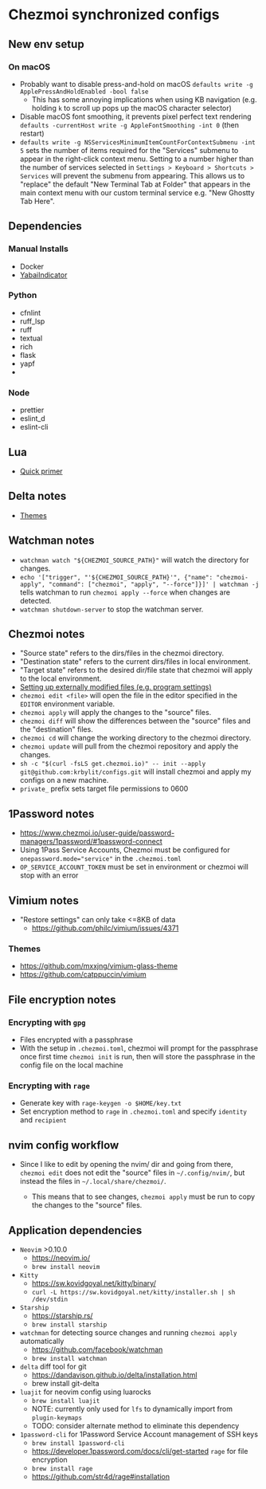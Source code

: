 # Chezmoi synchronized configs

## New env setup

### On macOS

- Probably want to disable press-and-hold on macOS `defaults write -g ApplePressAndHoldEnabled -bool false`
  - This has some annoying implications when using KB navigation (e.g. holding `k` to scroll up pops up the macOS character selector)
- Disable macOS font smoothing, it prevents pixel perfect text rendering `defaults -currentHost write -g AppleFontSmoothing -int 0` (then restart)
- `defaults write -g NSServicesMinimumItemCountForContextSubmenu -int 5` sets the number of items required for the "Services" submenu to appear in the right-click context menu. Setting to a number higher than the number of services selected in `Settings > Keyboard > Shortcuts > Services` will prevent the submenu from appearing. This allows us to "replace" the default "New Terminal Tab at Folder" that appears in the main context menu with our custom terminal service e.g. "New Ghostty Tab Here".

## Dependencies

### Manual Installs

- Docker
- [YabaiIndicator](https://github.com/xiamaz/YabaiIndicator)

### Python

- cfnlint
- ruff_lsp
- ruff
- textual
- rich
- flask
- yapf
-

### Node

- prettier
- eslint_d
- eslint-cli

## Lua

- [Quick primer](https://learnxinyminutes.com/docs/lua/)

## Delta notes

- [Themes](https://github.com/dandavison/delta/blob/main/themes.gitconfig)

## Watchman notes

- `watchman watch "${CHEZMOI_SOURCE_PATH}"` will watch the directory for changes.
- `echo '["trigger", "'${CHEZMOI_SOURCE_PATH}'", {"name": "chezmoi-apply", "command": ["chezmoi", "apply", "--force"]}]' | watchman -j` tells watchman to run `chezmoi apply --force` when changes are detected.
- `watchman shutdown-server` to stop the watchman server.

## Chezmoi notes

- "Source state" refers to the dirs/files in the chezmoi directory.
- "Destination state" refers to the current dirs/files in local environment.
- "Target state" refers to the desired dir/file state that chezmoi will apply to the
  local environment.
- [Setting up externally modified files (e.g. program settings)](https://www.chezmoi.io/user-guide/manage-different-types-of-file/#handle-configuration-files-which-are-externally-modified)
- `chezmoi edit <file>` will open the file in the editor specified in the `EDITOR` environment variable.
- `chezmoi apply` will apply the changes to the "source" files.
- `chezmoi diff` will show the differences between the "source" files and the "destination" files.
- `chezmoi cd` will change the working directory to the chezmoi directory.
- `chezmoi update` will pull from the chezmoi repository and apply the changes.
- `sh -c "$(curl -fsLS get.chezmoi.io)" -- init --apply git@github.com:krbylit/configs.git` will install chezmoi and apply my configs on a new machine.
- `private_` prefix sets target file permissions to 0600

## 1Password notes

- <https://www.chezmoi.io/user-guide/password-managers/1password/#1password-connect>
- Using 1Pass Service Accounts, Chezmoi must be configured for `onepassword.mode="service"` in the `.chezmoi.toml`
- `OP_SERVICE_ACCOUNT_TOKEN` must be set in environment or chezmoi will stop with an error

## Vimium notes

- "Restore settings" can only take <=8KB of data
  - <https://github.com/philc/vimium/issues/4371>

### Themes

- <https://github.com/mxxjng/vimium-glass-theme>
- <https://github.com/catppuccin/vimium>

## File encryption notes

### Encrypting with `gpg`

- Files encrypted with a passphrase
- With the setup in `.chezmoi.toml`, chezmoi will prompt for the passphrase once first time `chezmoi init` is run, then will store the passphrase in the config file on the local machine

### Encrypting with `rage`

- Generate key with `rage-keygen -o $HOME/key.txt`
- Set encryption method to `rage` in `.chezmoi.toml` and specify `identity` and `recipient`

## nvim config workflow

- Since I like to edit by opening the nvim/ dir and going from there, `chezmoi edit` does not edit the "source" files in `~/.config/nvim/`, but instead the files in `~/.local/share/chezmoi/`.

  - This means that to see changes, `chezmoi apply` must be run to copy the changes to the "source" files.

## Application dependencies

- `Neovim` >0.10.0
  - <https://neovim.io/>
  - `brew install neovim`
- `Kitty`
  - <https://sw.kovidgoyal.net/kitty/binary/>
  - `curl -L https://sw.kovidgoyal.net/kitty/installer.sh | sh /dev/stdin`
- `Starship`
  - <https://starship.rs/>
  - `brew install starship`
- `watchman` for detecting source changes and running `chezmoi apply` automatically
  - <https://github.com/facebook/watchman>
  - `brew install watchman`
- `delta` diff tool for git
  - <https://dandavison.github.io/delta/installation.html>
  - brew install git-delta
- `luajit` for neovim config using luarocks
  - `brew install luajit`
  - NOTE: currently only used for `lfs` to dynamically import from `plugin-keymaps`
  - TODO: consider alternate method to eliminate this dependency
- `1password-cli` for 1Password Service Account management of SSH keys
  - `brew install 1password-cli`
  - <https://developer.1password.com/docs/cli/get-started>
    `rage` for file encryption
  - `brew install rage`
  - <https://github.com/str4d/rage#installation>
